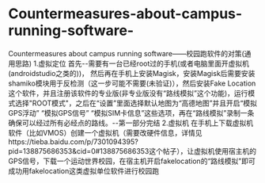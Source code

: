 # Countermeasures-about-campus-running-software-
Countermeasures about campus running software——校园跑软件的对策(通用思路)
1.虚拟定位
首先--需要有一台已经root过的手机(或者电脑里面开虚拟机(androidstudio之类的))，
然后再在手机上安装Magisk，安装Magisk后需要安装shamiko模块用于反检测（这一步可能不需要(未验证)），然后安装Fake Location这个软件，并且注册该软件的专业版(非专业版没有“路线模拟”这个功能)，运行模式选择"ROOT模式"，之后在“设置”里面选择默认地图为“高德地图”并且开启“模拟GPS浮动” “模拟GPS信号” “模拟SIM卡信息”这些选项，再在“路线模拟”录制一条确保可以经过所有必经点的路线。--第一部分完结
2.虚拟机
在手机上下载虚拟机软件（比如VMOS）创建一个虚拟机（需要改硬件信息，详情见https://tieba.baidu.com/p/7301094395?pid=138875686353&cid=0#138875686353这个帖子），让虚拟机使用宿主机的GPS信号，下载一个运动世界校园，在宿主机开启fakelocation的“路线模拟”即可成功用fakelocation这类虚拟单位软件进行校园跑
